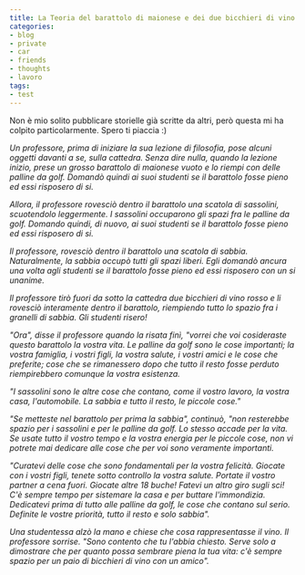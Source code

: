 ```yaml
---
title: La Teoria del barattolo di maionese e dei due bicchieri di vino
categories:
- blog
- private
- car
- friends
- thoughts
- lavoro
tags:
- test
---
```

Non è mio solito pubblicare storielle già scritte da altri, però questa mi ha
colpito particolarmente. Spero ti piaccia :)

_Un professore, prima di iniziare la sua lezione di filosofia, pose alcuni
oggetti davanti a se, sulla cattedra. Senza dire nulla, quando la lezione
inizio, prese un grosso barattolo di maionese vuoto e lo riempi con delle
palline da golf. Domandò quindi ai suoi studenti se il barattolo fosse pieno
ed essi risposero di si._

_Allora, il professore rovesciò dentro il barattolo una scatola di sassolini,
scuotendolo leggermente. I sassolini occuparono gli spazi fra le palline da
golf. Domando quindi, di nuovo, ai suoi studenti se il barattolo fosse pieno
ed essi risposero di si._

_Il professore, rovesciò dentro il barattolo una scatola di sabbia.
Naturalmente, la sabbia occupò tutti gli spazi liberi. Egli domandò ancura una
volta agli studenti se il barattolo fosse pieno ed essi risposero con un si
unanime._

_Il professore tirò fuori da sotto la cattedra due bicchieri di vino rosso e
li rovesciò interamente dentro il barattolo, riempiendo tutto lo spazio fra i
granelli di sabbia. Gli studenti risero!_

_"Ora", disse il professore quando la risata finì, "vorrei che voi cosideraste
questo barattolo la vostra vita. Le palline da golf sono le cose importanti;
la vostra famiglia, i vostri figli, la vostra salute, i vostri amici e le cose
che preferite; cose che se rimanessero dopo che tutto il resto fosse perduto
riempirebbero comunque la vostra esistenza._

_"I sassolini sono le altre cose che contano, come il vostro lavoro, la vostra
casa, l'automobile. La sabbia e tutto il resto, le piccole cose."_

_"Se metteste nel barattolo per prima la sabbia", continuò, "non resterebbe
spazio per i sassolini e per le palline da golf. Lo stesso accade per la vita.
Se usate tutto il vostro tempo e la vostra energia per le piccole cose, non vi
potrete mai dedicare alle cose che per voi sono veramente importanti._

_"Curatevi delle cose che sono fondamentali per la vostra felicità. Giocate
con i vostri figli, tenete sotto controllo la vostra salute. Portate il vostro
partner a cena fuori. Giocate altre 18 buche! Fatevi un altro giro sugli sci!
C'è sempre tempo per sistemare la casa e per buttare l'immondizia. Dedicatevi
prima di tutto alle palline da golf, le cose che contano sul serio. Definite
le vostre priorità, tutto il resto e solo sabbia"._

_Una studentessa alzò la mano e chiese che cosa rappresentasse il vino. Il
professore sorrise. "Sono contento che tu l'abbia chiesto. Serve solo a
dimostrare che per quanto possa sembrare piena la tua vita: c'è sempre spazio
per un paio di bicchieri di vino con un amico"._